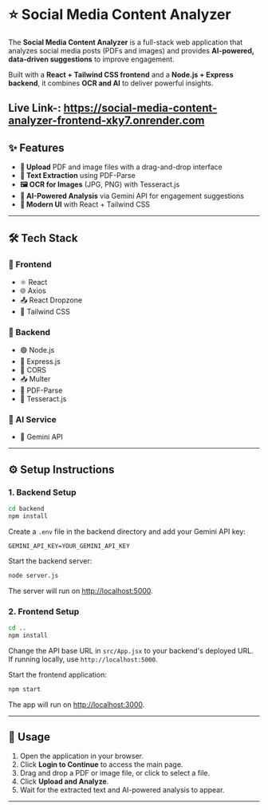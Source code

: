 <!-- Social Media Content Analyzer
The Social Media Content Analyzer is a web application designed to analyze social media posts (in the form of PDFs and images) and provide data-driven suggestions to improve engagement. It is built as a full-stack application with a React frontend and a Node.js backend.
Live Link-: https://social-media-content-analyzer-frontend-xky7.onrender.com
Features
Document Upload: Users can upload PDF and image files using a drag-and-drop interface.

Text Extraction: The application performs the following:

PDF Parsing: Extracts text from PDF files.

OCR (Optical Character Recognition): Extracts text from image files (JPG, PNG) using Tesseract.js.

AI-Powered Analysis: The extracted text and/or the image itself are sent to the Gemini API, which provides a detailed analysis and suggestions for improving social media post engagement.

User Interface: A clean and responsive user interface built with React and Tailwind CSS.

Technical Stack
Frontend:

React: A JavaScript library for building the user interface.

Axios: A library for making HTTP requests to the backend.

React Dropzone: A simple component for handling file uploads.

Tailwind CSS: A utility-first CSS framework for styling.

Backend:

Node.js: The JavaScript runtime environment.

Express.js: A fast, minimalist web framework for Node.js.

CORS: Middleware for handling Cross-Origin Resource Sharing.

Multer: A Node.js middleware for handling multipart/form-data.

PDF-Parse: A library to extract text from PDFs.

Tesseract.js: A pure JavaScript OCR library for images.

AI Service:

Gemini API: Used for AI-powered content analysis.

Setup Instructions
Follow these steps to set up and run the project locally.

1. Backend Setup
Navigate to the backend directory:

cd backend

Install the backend dependencies:

npm install

Create a .env file in the backend directory and add your Gemini API key:

GEMINI_API_KEY=YOUR_GEMINI_API_KEY

You can get a free API key from Google AI Studio.

Start the backend server:

node server.js

The server will run on http://localhost:5000.

2. Frontend Setup
Navigate to the project's root directory:

cd ..

Install the frontend dependencies:

npm install

Change the API base URL in the src/App.jsx file to your backend's deployed URL. The current code points to https://social-media-content-analyzer-w0ho.onrender.com. If you are running locally, you must change this to http://localhost:5000.

Start the frontend application:

npm start

The application will run on http://localhost:3000 (or another available port).

Usage
Open the application in your browser.

Click "Login to Continue" to access the main page.

Drag and drop a PDF or image file into the designated area or click to select a file.

Click "Upload and Analyze."

Wait for the application to extract the text and an AI-powered analysis to appear on the screen. -->
# ⭐ Social Media Content Analyzer

The **Social Media Content Analyzer** is a full-stack web application that analyzes social media posts (PDFs and images) and provides **AI-powered, data-driven suggestions** to improve engagement.

Built with a **React + Tailwind CSS frontend** and a **Node.js + Express backend**, it combines **OCR and AI** to deliver powerful insights.

Live Link-: https://social-media-content-analyzer-frontend-xky7.onrender.com
---

## ✨ Features

- **📂 Upload** PDF and image files with a drag-and-drop interface
- **📑 Text Extraction** using PDF-Parse
- **🖼 OCR for Images** (JPG, PNG) with Tesseract.js
- **🤖 AI-Powered Analysis** via Gemini API for engagement suggestions
- **🎨 Modern UI** with React + Tailwind CSS

---

## 🛠 Tech Stack

### 🔹 Frontend
- ⚛ React
- 🌐 Axios
- 📤 React Dropzone
- 🎨 Tailwind CSS

### 🔹 Backend
- 🟢 Node.js
- 🚀 Express.js
- 🔗 CORS
- 📥 Multer
- 📑 PDF-Parse
- 🔎 Tesseract.js

### 🔹 AI Service
- 🤖 Gemini API

---

## ⚙️ Setup Instructions

### 1. Backend Setup
```bash
cd backend
npm install
```
Create a `.env` file in the backend directory and add your Gemini API key:
```
GEMINI_API_KEY=YOUR_GEMINI_API_KEY
```
Start the backend server:
```bash
node server.js
```
The server will run on [http://localhost:5000](http://localhost:5000).

### 2. Frontend Setup
```bash
cd ..
npm install
```
Change the API base URL in `src/App.jsx` to your backend's deployed URL. If running locally, use `http://localhost:5000`.

Start the frontend application:
```bash
npm start
```
The app will run on [http://localhost:3000](http://localhost:3000).

---

## 🚀 Usage

1. Open the application in your browser.
2. Click **Login to Continue** to access the main page.
3. Drag and drop a PDF or image file, or click to select a file.
4. Click **Upload and Analyze**.
5. Wait for the extracted text and AI-powered analysis to appear.

---
